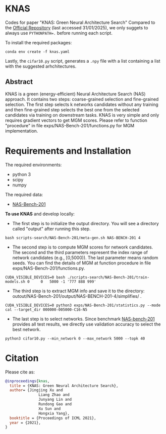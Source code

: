 # KNAS
Codes for paper "KNAS: Green Neural Architecture Search"
Compared to the [Official Repository](https://github.com/Jingjing-NLP/KNAS) (last accessed 31/01/2025), we only suggets to always use `PYTHONPATH=.` before running each script.

To install the required packages:

```
conda env create -f knas.yaml
```

Lastly, the `cifar10.py` script, generates a `.npy` file with a list containing a list with the suggested arhchitectures.


## Abstract
KNAS is a green (energy-efficient) Neural Architecture Search (NAS) approach. It contains two steps: coarse-grained selection and fine-grained selection. 
The first step selects k networks candidates without any training and then fine-grained step selects the best one from the selected candidates via training on downstream tasks. 
KNAS is very simple and only requires gradient vectors to get MGM scores. Please refer to function "procedure" in file exps/NAS-Bench-201/functions.py for MGM implementation.
 
# Requirements and Installation

The required environments:
* python 3
* scipy
* numpy

The required data:
* [NAS-Bench-201](https://drive.google.com/drive/folders/1ihjh90KpcmAr5-d_WUQlXmQNpOY8fZbT?usp=sharing)


**To use KNAS** and develop locally:

* The first step is to initialize the output directory. You will see a directory called "output" after running this step.

```
bash scripts-search/NAS-Bench-201/meta-gen.sh NAS-BENCH-201 4
```

* The second step is to compute MGM scores for network candidates. The second and the third parameters represent the index range of network candidates (e.g., [0,5000)). The last parameter means random seeds. You can find the details of MGM at function procedure in file exps/NAS-Bench-201/functions.py.  

```
CUDA_VISIBLE_DEVICES=0 bash ./scripts-search/NAS-Bench-201/train-models.sh 0     0   5000 -1 '777 888 999'
```

* The third step is to extract MGM info and save it to the directory: outout/NAS-Bench-201/output/NAS-BENCH-201-4/simplifies/ . 

```
CUDA_VISIBLE_DEVICES=0 python3 exps/NAS-Bench-201/statistics.py --mode cal --target_dir 000000-005000-C16-N5
```

* The last step is to select networks. Since benchmark [NAS-bench-201](https://github.com/D-X-Y/NAS-Bench-201) provides all test results, we directly use validation accuracy to select the best network.  

```
python3 cifar10.py --min_network 0 --max_network 5000 --topk 40 

```


# Citation

Please cite as:

``` bibtex
@inproceedings{knas,
  title = {KNAS: Green Neural Architecture Search},
  author= {Jingjing Xu and
               Liang Zhao and
               Junyang Lin and
               Rundong Gao and
               Xu Sun and
               Hongxia Yang},
  booktitle = {Proceedings of ICML 2021},
  year = {2021},
}
```



